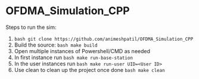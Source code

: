 ﻿# OFDMA_Simulation_CPP

Steps to run the sim:

1. `bash
git clone https://github.com/animeshpatil/OFDMA_Simulation_CPP
`
2. Build the source: `bash
make build
`
3. Open multiple instances of Powershell/CMD as needed
4. In first instance run `bash
make run-base-station
`
5. In the user instances run `bash
make run-user UID=<User ID>
`
6. Use clean to clean up the project once done `bash
make clean
`
